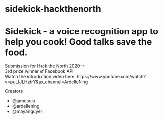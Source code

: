 # sidekick-hackthenorth
<h1> Sidekick - a voice recognition app to help you cook! Good talks save the food. </h1>
<p> Submission for Hack the North 2020++ <br> 3rd prize winner of Facebook API </br>
Watch the introduction video here: https://www.youtube.com/watch?v=puLfJLHztrY&ab_channel=ArdelleNing </P
<h3> Creators </h3>
<ul>
  <li> @jamesqiu </li>
   <li> @ardellening </li>
   <li> @mayanguyen </li>
</ul>

